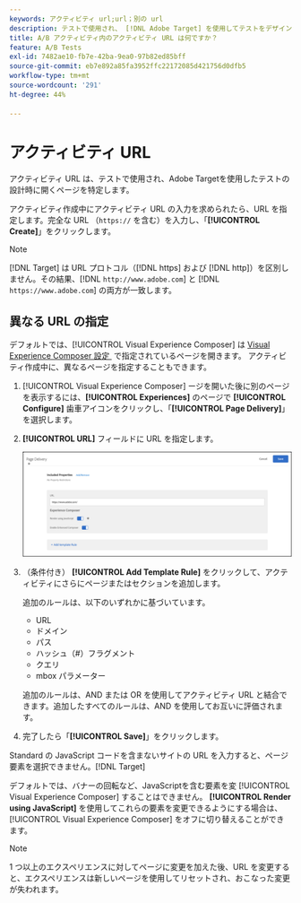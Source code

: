 ```yaml
---
keywords: アクティビティ url;url；別の url
description: テストで使用され、 [!DNL Adobe Target] を使用してテストをデザインしたときに開くページを決定するアクティビティ URL を指定する方法について説明します。
title: A/B アクティビティ内のアクティビティ URL は何ですか？
feature: A/B Tests
exl-id: 7482ae10-fb7e-42ba-9ea0-97b82ed85bff
source-git-commit: eb7e892a85fa3952ffc22172085d421756d0dfb5
workflow-type: tm+mt
source-wordcount: '291'
ht-degree: 44%

---
```


# アクティビティ URL

アクティビティ URL は、テストで使用され、Adobe Targetを使用したテストの設計時に開くページを特定します。

アクティビティ作成中にアクティビティ URL の入力を求められたら、URL を指定します。完全な URL （`https://` を含む）を入力し、「**[!UICONTROL Create]**」をクリックします。

>[!NOTE]
>
>[!DNL Target] は URL プロトコル（[!DNL https] および [!DNL http]）を区別しません。その結果、[!DNL `http://www.adobe.com`] と [!DNL `https://www.adobe.com`] の両方が一致します。

## 異なる URL の指定

デフォルトでは、[!UICONTROL Visual Experience Composer] は [Visual Experience Composer 設定 &#x200B;](/help/main/administrating-target/visual-experience-composer-set-up.md) で指定されているページを開きます。 アクティビティ作成中に、異なるページを指定することもできます。

1. [!UICONTROL Visual Experience Composer] ージを開いた後に別のページを表示するには、**[!UICONTROL Experiences]** のページで **[!UICONTROL Configure]** 歯車アイコンをクリックし、「**[!UICONTROL Page Delivery]**」を選択します。

1. **[!UICONTROL URL]** フィールドに URL を指定します。

   ![ページ配信ダイアログボックス](/help/main/c-activities/t-test-ab/t-test-create-ab/assets/url-config-new.png)

1. （条件付き） **[!UICONTROL Add Template Rule]** をクリックして、アクティビティにさらにページまたはセクションを追加します。

   追加のルールは、以下のいずれかに基づいています。

   * URL
   * ドメイン
   * パス
   * ハッシュ（#）フラグメント
   * クエリ
   * mbox パラメーター

   追加のルールは、AND または OR を使用してアクティビティ URL と結合できます。追加したすべてのルールは、AND を使用してお互いに評価されます。

1. 完了したら「**[!UICONTROL Save]**」をクリックします。

Standard の JavaScript コードを含まないサイトの URL を入力すると、ページ要素を選択できません。[!DNL Target]

デフォルトでは、バナーの回転など、JavaScriptを含む要素を変 [!UICONTROL Visual Experience Composer] することはできません。 **[!UICONTROL Render using JavaScript]** を使用してこれらの要素を変更できるようにする場合は、[!UICONTROL Visual Experience Composer] をオフに切り替えることができます。

>[!NOTE]
>
>1 つ以上のエクスペリエンスに対してページに変更を加えた後、URL を変更すると、エクスペリエンスは新しいページを使用してリセットされ、おこなった変更が失われます。
